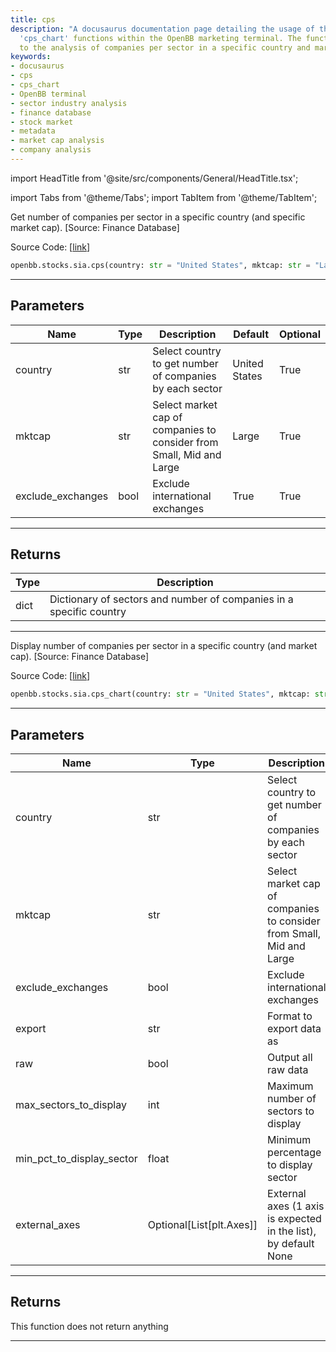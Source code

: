 ```yaml
---
title: cps
description: "A docusaurus documentation page detailing the usage of the 'cps' and"
  'cps_chart' functions within the OpenBB marketing terminal. The functions pertain
  to the analysis of companies per sector in a specific country and market cap
keywords:
- docusaurus
- cps
- cps_chart
- OpenBB terminal
- sector industry analysis
- finance database
- stock market
- metadata
- market cap analysis
- company analysis
---
```


import HeadTitle from '@site/src/components/General/HeadTitle.tsx';

<HeadTitle title="stocks.sia.cps - Reference | OpenBB SDK Docs" />

import Tabs from '@theme/Tabs';
import TabItem from '@theme/TabItem';

<Tabs>
<TabItem value="model" label="Model" default>

Get number of companies per sector in a specific country (and specific market cap). [Source: Finance Database]

Source Code: [[link](https://github.com/OpenBB-finance/OpenBBTerminal/tree/main/openbb_terminal/stocks/sector_industry_analysis/financedatabase_model.py#L205)]

```python
openbb.stocks.sia.cps(country: str = "United States", mktcap: str = "Large", exclude_exchanges: bool = True)
```

---

## Parameters

| Name | Type | Description | Default | Optional |
| ---- | ---- | ----------- | ------- | -------- |
| country | str | Select country to get number of companies by each sector | United States | True |
| mktcap | str | Select market cap of companies to consider from Small, Mid and Large | Large | True |
| exclude_exchanges | bool | Exclude international exchanges | True | True |


---

## Returns

| Type | Description |
| ---- | ----------- |
| dict | Dictionary of sectors and number of companies in a specific country |
---

</TabItem>
<TabItem value="view" label="Chart">

Display number of companies per sector in a specific country (and market cap). [Source: Finance Database]

Source Code: [[link](https://github.com/OpenBB-finance/OpenBBTerminal/tree/main/openbb_terminal/stocks/sector_industry_analysis/financedatabase_view.py#L238)]

```python
openbb.stocks.sia.cps_chart(country: str = "United States", mktcap: str = "Large", exclude_exchanges: bool = True, export: str = "", raw: bool = False, max_sectors_to_display: int = 15, min_pct_to_display_sector: float = 0.015, external_axes: Optional[List[matplotlib.axes._axes.Axes]] = None)
```

---

## Parameters

| Name | Type | Description | Default | Optional |
| ---- | ---- | ----------- | ------- | -------- |
| country | str | Select country to get number of companies by each sector | United States | True |
| mktcap | str | Select market cap of companies to consider from Small, Mid and Large | Large | True |
| exclude_exchanges | bool | Exclude international exchanges | True | True |
| export | str | Format to export data as |  | True |
| raw | bool | Output all raw data | False | True |
| max_sectors_to_display | int | Maximum number of sectors to display | 15 | True |
| min_pct_to_display_sector | float | Minimum percentage to display sector | 0.015 | True |
| external_axes | Optional[List[plt.Axes]] | External axes (1 axis is expected in the list), by default None | None | True |


---

## Returns

This function does not return anything

---

</TabItem>
</Tabs>
